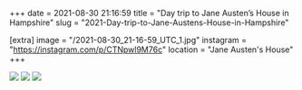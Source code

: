 +++
date = 2021-08-30 21:16:59
title = "Day trip to Jane Austen’s House in Hampshire"
slug = "2021-Day-trip-to-Jane-Austens-House-in-Hampshire"

[extra]
image = "/2021-08-30_21-16-59_UTC_1.jpg"
instagram = "https://instagram.com/p/CTNpwl9M76c"
location = "Jane Austen's House"
+++

<img src="/2021-08-30_21-16-59_UTC_1.jpg" />

<img src="/2021-08-30_21-16-59_UTC_2.jpg" />

<img src="/2021-08-30_21-16-59_UTC_3.jpg" />
